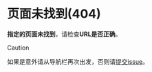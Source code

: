 # 页面未找到(404)
**指定的页面未找到**，请检查**URL是否正确**。

> [!CAUTION]
> 如果是意外请从导航栏再次出发，否则请[提交issue](https://github.com/TickPoints/algorithm_learning/issues)。
